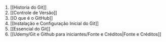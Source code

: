 1. [[Historia do Git]]
2. [[Controle de Versão]]
3. [[O que é o GitHub]]
4. [[Instalação e Configuração Inicial do Git]]
5. [[Essencial do Git]]
6. [[Udemy/Git e Github para iniciantes/Fonte e Créditos|Fonte e Créditos]]
